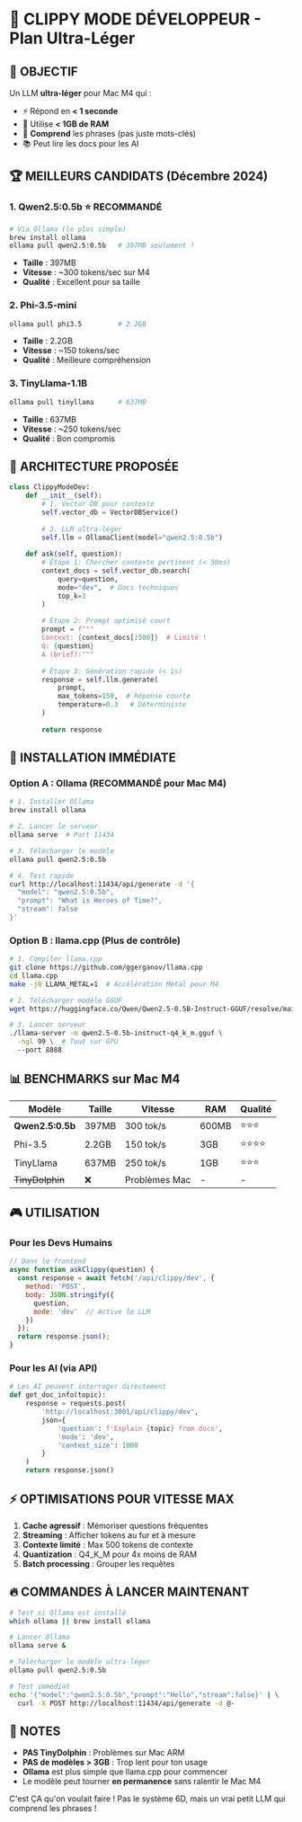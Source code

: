 # 📎 CLIPPY MODE DÉVELOPPEUR - Plan Ultra-Léger

## 🎯 OBJECTIF
Un LLM **ultra-léger** pour Mac M4 qui :
- ⚡ Répond en **< 1 seconde**
- 💾 Utilise **< 1GB de RAM**
- 🧠 **Comprend** les phrases (pas juste mots-clés)
- 📚 Peut lire les docs pour les AI

## 🏆 MEILLEURS CANDIDATS (Décembre 2024)

### 1. **Qwen2.5:0.5b** ⭐ RECOMMANDÉ
```bash
# Via Ollama (le plus simple)
brew install ollama
ollama pull qwen2.5:0.5b   # 397MB seulement !
```
- **Taille** : 397MB
- **Vitesse** : ~300 tokens/sec sur M4
- **Qualité** : Excellent pour sa taille

### 2. **Phi-3.5-mini** 
```bash
ollama pull phi3.5         # 2.2GB
```
- **Taille** : 2.2GB
- **Vitesse** : ~150 tokens/sec 
- **Qualité** : Meilleure compréhension

### 3. **TinyLlama-1.1B**
```bash
ollama pull tinyllama      # 637MB
```
- **Taille** : 637MB
- **Vitesse** : ~250 tokens/sec
- **Qualité** : Bon compromis

## 🔧 ARCHITECTURE PROPOSÉE

```python
class ClippyModeDev:
    def __init__(self):
        # 1. Vector DB pour contexte
        self.vector_db = VectorDBService()
        
        # 2. LLM ultra-léger
        self.llm = OllamaClient(model="qwen2.5:0.5b")
    
    def ask(self, question):
        # Étape 1: Chercher contexte pertinent (< 50ms)
        context_docs = self.vector_db.search(
            query=question,
            mode="dev",  # Docs techniques
            top_k=3
        )
        
        # Étape 2: Prompt optimisé court
        prompt = f"""
        Context: {context_docs[:500]}  # Limité !
        Q: {question}
        A (brief):"""
        
        # Étape 3: Génération rapide (< 1s)
        response = self.llm.generate(
            prompt,
            max_tokens=150,  # Réponse courte
            temperature=0.3   # Déterministe
        )
        
        return response
```

## 🚀 INSTALLATION IMMÉDIATE

### Option A : Ollama (RECOMMANDÉ pour Mac M4)
```bash
# 1. Installer Ollama
brew install ollama

# 2. Lancer le serveur
ollama serve  # Port 11434

# 3. Télécharger le modèle
ollama pull qwen2.5:0.5b

# 4. Test rapide
curl http://localhost:11434/api/generate -d '{
  "model": "qwen2.5:0.5b",
  "prompt": "What is Heroes of Time?",
  "stream": false
}'
```

### Option B : llama.cpp (Plus de contrôle)
```bash
# 1. Compiler llama.cpp
git clone https://github.com/ggerganov/llama.cpp
cd llama.cpp
make -j8 LLAMA_METAL=1  # Accélération Metal pour M4

# 2. Télécharger modèle GGUF
wget https://huggingface.co/Qwen/Qwen2.5-0.5B-Instruct-GGUF/resolve/main/qwen2.5-0.5b-instruct-q4_k_m.gguf

# 3. Lancer serveur
./llama-server -m qwen2.5-0.5b-instruct-q4_k_m.gguf \
  -ngl 99 \  # Tout sur GPU
  --port 8888
```

## 📊 BENCHMARKS sur Mac M4

| Modèle | Taille | Vitesse | RAM | Qualité |
|--------|--------|---------|-----|---------|
| **Qwen2.5:0.5b** | 397MB | 300 tok/s | 600MB | ⭐⭐⭐ |
| Phi-3.5 | 2.2GB | 150 tok/s | 3GB | ⭐⭐⭐⭐ |
| TinyLlama | 637MB | 250 tok/s | 1GB | ⭐⭐⭐ |
| ~~TinyDolphin~~ | ❌ | Problèmes Mac | - | - |

## 🎮 UTILISATION

### Pour les Devs Humains
```javascript
// Dans le frontend
async function askClippy(question) {
  const response = await fetch('/api/clippy/dev', {
    method: 'POST',
    body: JSON.stringify({ 
      question,
      mode: 'dev'  // Active le LLM
    })
  });
  return response.json();
}
```

### Pour les AI (via API)
```python
# Les AI peuvent interroger directement
def get_doc_info(topic):
    response = requests.post(
        'http://localhost:3001/api/clippy/dev',
        json={
            'question': f'Explain {topic} from docs',
            'mode': 'dev',
            'context_size': 1000
        }
    )
    return response.json()
```

## ⚡ OPTIMISATIONS POUR VITESSE MAX

1. **Cache agressif** : Mémoriser questions fréquentes
2. **Streaming** : Afficher tokens au fur et à mesure
3. **Contexte limité** : Max 500 tokens de contexte
4. **Quantization** : Q4_K_M pour 4x moins de RAM
5. **Batch processing** : Grouper les requêtes

## 🔥 COMMANDES À LANCER MAINTENANT

```bash
# Test si Ollama est installé
which ollama || brew install ollama

# Lancer Ollama
ollama serve &

# Télécharger le modèle ultra-léger
ollama pull qwen2.5:0.5b

# Test immédiat
echo '{"model":"qwen2.5:0.5b","prompt":"Hello","stream":false}' | \
  curl -X POST http://localhost:11434/api/generate -d @-
```

## 📝 NOTES

- **PAS TinyDolphin** : Problèmes sur Mac ARM
- **PAS de modèles > 3GB** : Trop lent pour ton usage
- **Ollama** est plus simple que llama.cpp pour commencer
- Le modèle peut tourner **en permanence** sans ralentir le Mac M4

C'est ÇA qu'on voulait faire ! Pas le système 6D, mais un vrai petit LLM qui comprend les phrases !
